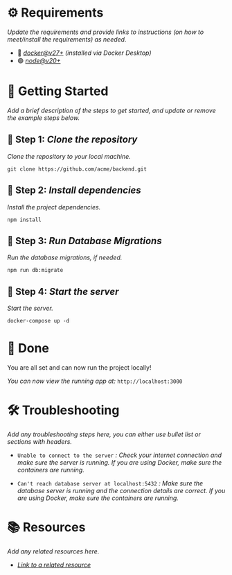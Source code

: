 # ⚙️ Requirements

*Update the requirements and provide links to instructions (on how to meet/install the requirements) as needed.*

* 🐳 [*docker@v27+*](https://docs.docker.com/desktop/install/mac-install/) *(installed via Docker Desktop)*
* 🟢 [*node@v20+*](https://nodejs.org/en/download)

# 🚀 Getting Started

*Add a brief description of the steps to get started, and update or remove the example steps below.*

## 🔹 Step 1: *Clone the repository*

*Clone the repository to your local machine.*

```shell
git clone https://github.com/acme/backend.git
```

## 🔹 Step 2: *Install dependencies*

*Install the project dependencies.*

```shell
npm install
```

## 🔹 Step 3: *Run Database Migrations*

*Run the database migrations, if needed.*

```shell
npm run db:migrate
```

## 🔹 Step 4: *Start the server*

*Start the server.*

```shell
docker-compose up -d
```

# 🎉 Done

You are all set and can now run the project locally!

*You can now view the running app at:* `http://localhost:3000`

# 🛠️ Troubleshooting

*Add any troubleshooting steps here, you can either use bullet list or sections with headers.*

* `Unable to connect to the server` *: Check your internet connection and make sure the server is running.* *If you are using Docker, make sure the containers are running.*

* `Can't reach database server at localhost:5432` *: Make sure the database server is running and the connection details are correct.* *If you are using Docker, make sure the containers are running.*

# 📚 Resources

*Add any related resources here.*

* [*Link to a related resource*](https://example.com)
